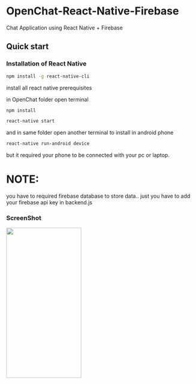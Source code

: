 # OpenChat-React-Native-Firebase
Chat Application using React Native + Firebase

## Quick start

### Installation of React Native

```sh
npm install -g react-native-cli

```
install all react native prerequisites

in OpenChat folder open terminal

```sh
npm install

react-native start

```
and in same folder open another terminal to install in android phone 

```sh
react-native run-android device 

```
but it required your phone to be connected with your pc or laptop.

# NOTE:

you have to required firebase database to store data.. just you have to add your firebase api key in backend.js

### ScreenShot

<img src="https://user-images.githubusercontent.com/20237265/54811611-1cf02a00-4caf-11e9-87d1-238c81970e7c.jpg" data-canonical-src="https://user-images.githubusercontent.com/20237265/54811611-1cf02a00-4caf-11e9-87d1-238c81970e7c.jpg" width="200" height="400" />
